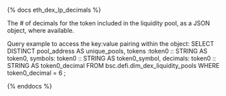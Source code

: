 {% docs eth_dex_lp_decimals %}

The # of decimals for the token included in the liquidity pool, as a JSON object, where available. 

Query example to access the key:value pairing within the object:
SELECT
    DISTINCT pool_address AS unique_pools,
    tokens :token0 :: STRING AS token0,
    symbols: token0 :: STRING AS token0_symbol,
    decimals: token0 :: STRING AS token0_decimal
FROM bsc.defi.dim_dex_liquidity_pools
WHERE token0_decimal = 6
;

{% enddocs %}